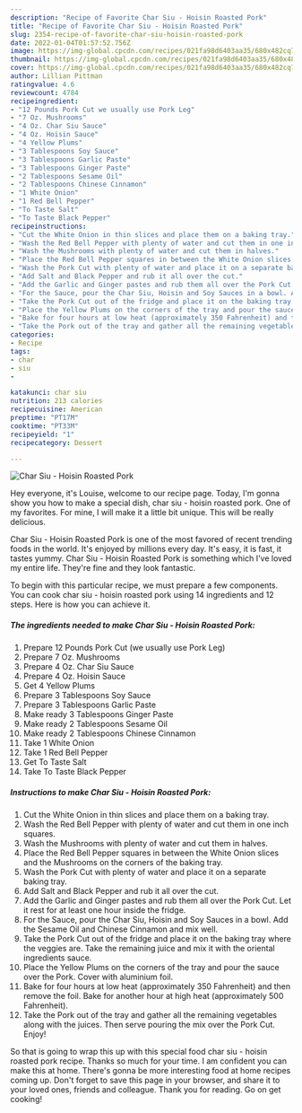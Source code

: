 ```yaml
---
description: "Recipe of Favorite Char Siu - Hoisin Roasted Pork"
title: "Recipe of Favorite Char Siu - Hoisin Roasted Pork"
slug: 2354-recipe-of-favorite-char-siu-hoisin-roasted-pork
date: 2022-01-04T01:57:52.756Z
image: https://img-global.cpcdn.com/recipes/021fa98d6403aa35/680x482cq70/char-siu-hoisin-roasted-pork-recipe-main-photo.jpg
thumbnail: https://img-global.cpcdn.com/recipes/021fa98d6403aa35/680x482cq70/char-siu-hoisin-roasted-pork-recipe-main-photo.jpg
cover: https://img-global.cpcdn.com/recipes/021fa98d6403aa35/680x482cq70/char-siu-hoisin-roasted-pork-recipe-main-photo.jpg
author: Lillian Pittman
ratingvalue: 4.6
reviewcount: 4784
recipeingredient:
- "12 Pounds Pork Cut we usually use Pork Leg"
- "7 Oz. Mushrooms"
- "4 Oz. Char Siu Sauce"
- "4 Oz. Hoisin Sauce"
- "4 Yellow Plums"
- "3 Tablespoons Soy Sauce"
- "3 Tablespoons Garlic Paste"
- "3 Tablespoons Ginger Paste"
- "2 Tablespoons Sesame Oil"
- "2 Tablespoons Chinese Cinnamon"
- "1 White Onion"
- "1 Red Bell Pepper"
- "To Taste Salt"
- "To Taste Black Pepper"
recipeinstructions:
- "Cut the White Onion in thin slices and place them on a baking tray."
- "Wash the Red Bell Pepper with plenty of water and cut them in one inch squares."
- "Wash the Mushrooms with plenty of water and cut them in halves."
- "Place the Red Bell Pepper squares in between the White Onion slices and the Mushrooms on the corners of the baking tray."
- "Wash the Pork Cut with plenty of water and place it on a separate baking tray."
- "Add Salt and Black Pepper and rub it all over the cut."
- "Add the Garlic and Ginger pastes and rub them all over the Pork Cut. Let it rest for at least one hour inside the fridge."
- "For the Sauce, pour the Char Siu, Hoisin and Soy Sauces in a bowl. Add the Sesame Oil and Chinese Cinnamon and mix well."
- "Take the Pork Cut out of the fridge and place it on the baking tray where the veggies are. Take the remaining juice and mix it with the oriental ingredients sauce."
- "Place the Yellow Plums on the corners of the tray and pour the sauce over the Pork. Cover with aluminium foil."
- "Bake for four hours at low heat (approximately 350 Fahrenheit) and then remove the foil. Bake for another hour at high heat (approximately 500 Fahrenheit)."
- "Take the Pork out of the tray and gather all the remaining vegetables along with the juices. Then serve pouring the mix over the Pork Cut. Enjoy!"
categories:
- Recipe
tags:
- char
- siu
- 

katakunci: char siu  
nutrition: 213 calories
recipecuisine: American
preptime: "PT17M"
cooktime: "PT33M"
recipeyield: "1"
recipecategory: Dessert

---
```



![Char Siu - Hoisin Roasted Pork](https://img-global.cpcdn.com/recipes/021fa98d6403aa35/680x482cq70/char-siu-hoisin-roasted-pork-recipe-main-photo.jpg)

Hey everyone, it's Louise, welcome to our recipe page. Today, I'm gonna show you how to make a special dish, char siu - hoisin roasted pork. One of my favorites. For mine, I will make it a little bit unique. This will be really delicious.



Char Siu - Hoisin Roasted Pork is one of the most favored of recent trending foods in the world. It's enjoyed by millions every day. It's easy, it is fast, it tastes yummy. Char Siu - Hoisin Roasted Pork is something which I've loved my entire life. They're fine and they look fantastic.


To begin with this particular recipe, we must prepare a few components. You can cook char siu - hoisin roasted pork using 14 ingredients and 12 steps. Here is how you can achieve it.

<!--inarticleads1-->

##### The ingredients needed to make Char Siu - Hoisin Roasted Pork:

1. Prepare 12 Pounds Pork Cut (we usually use Pork Leg)
1. Prepare 7 Oz. Mushrooms
1. Prepare 4 Oz. Char Siu Sauce
1. Prepare 4 Oz. Hoisin Sauce
1. Get 4 Yellow Plums
1. Prepare 3 Tablespoons Soy Sauce
1. Prepare 3 Tablespoons Garlic Paste
1. Make ready 3 Tablespoons Ginger Paste
1. Make ready 2 Tablespoons Sesame Oil
1. Make ready 2 Tablespoons Chinese Cinnamon
1. Take 1 White Onion
1. Take 1 Red Bell Pepper
1. Get To Taste Salt
1. Take To Taste Black Pepper




<!--inarticleads2-->

##### Instructions to make Char Siu - Hoisin Roasted Pork:

1. Cut the White Onion in thin slices and place them on a baking tray.
1. Wash the Red Bell Pepper with plenty of water and cut them in one inch squares.
1. Wash the Mushrooms with plenty of water and cut them in halves.
1. Place the Red Bell Pepper squares in between the White Onion slices and the Mushrooms on the corners of the baking tray.
1. Wash the Pork Cut with plenty of water and place it on a separate baking tray.
1. Add Salt and Black Pepper and rub it all over the cut.
1. Add the Garlic and Ginger pastes and rub them all over the Pork Cut. Let it rest for at least one hour inside the fridge.
1. For the Sauce, pour the Char Siu, Hoisin and Soy Sauces in a bowl. Add the Sesame Oil and Chinese Cinnamon and mix well.
1. Take the Pork Cut out of the fridge and place it on the baking tray where the veggies are. Take the remaining juice and mix it with the oriental ingredients sauce.
1. Place the Yellow Plums on the corners of the tray and pour the sauce over the Pork. Cover with aluminium foil.
1. Bake for four hours at low heat (approximately 350 Fahrenheit) and then remove the foil. Bake for another hour at high heat (approximately 500 Fahrenheit).
1. Take the Pork out of the tray and gather all the remaining vegetables along with the juices. Then serve pouring the mix over the Pork Cut. Enjoy!




So that is going to wrap this up with this special food char siu - hoisin roasted pork recipe. Thanks so much for your time. I am confident you can make this at home. There's gonna be more interesting food at home recipes coming up. Don't forget to save this page in your browser, and share it to your loved ones, friends and colleague. Thank you for reading. Go on get cooking!
